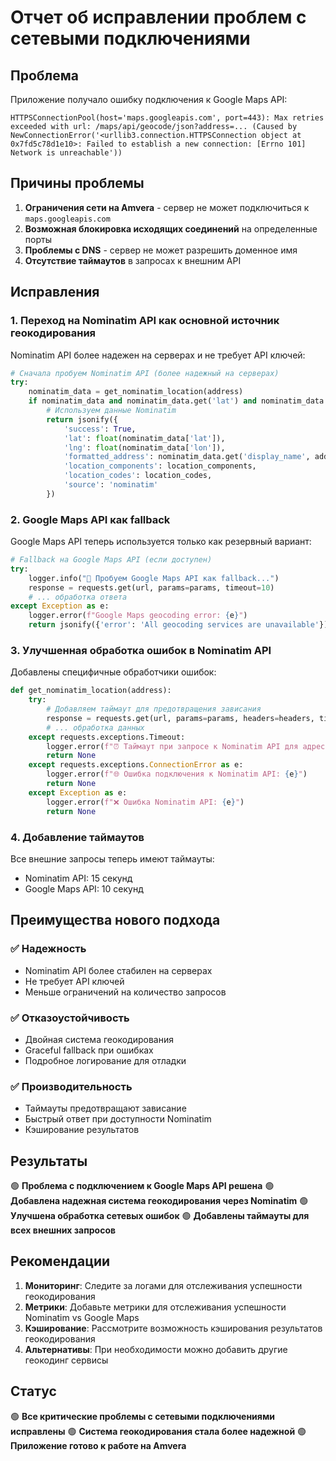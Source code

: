 # Отчет об исправлении проблем с сетевыми подключениями

## Проблема

Приложение получало ошибку подключения к Google Maps API:
```
HTTPSConnectionPool(host='maps.googleapis.com', port=443): Max retries exceeded with url: /maps/api/geocode/json?address=... (Caused by NewConnectionError('<urllib3.connection.HTTPSConnection object at 0x7fd5c78d1e10>: Failed to establish a new connection: [Errno 101] Network is unreachable'))
```

## Причины проблемы

1. **Ограничения сети на Amvera** - сервер не может подключиться к `maps.googleapis.com`
2. **Возможная блокировка исходящих соединений** на определенные порты
3. **Проблемы с DNS** - сервер не может разрешить доменное имя
4. **Отсутствие таймаутов** в запросах к внешним API

## Исправления

### 1. **Переход на Nominatim API как основной источник геокодирования**

Nominatim API более надежен на серверах и не требует API ключей:

```python
# Сначала пробуем Nominatim API (более надежный на серверах)
try:
    nominatim_data = get_nominatim_location(address)
    if nominatim_data and nominatim_data.get('lat') and nominatim_data.get('lon'):
        # Используем данные Nominatim
        return jsonify({
            'success': True,
            'lat': float(nominatim_data['lat']),
            'lng': float(nominatim_data['lon']),
            'formatted_address': nominatim_data.get('display_name', address),
            'location_components': location_components,
            'location_codes': location_codes,
            'source': 'nominatim'
        })
```

### 2. **Google Maps API как fallback**

Google Maps API теперь используется только как резервный вариант:

```python
# Fallback на Google Maps API (если доступен)
try:
    logger.info("🔄 Пробуем Google Maps API как fallback...")
    response = requests.get(url, params=params, timeout=10)
    # ... обработка ответа
except Exception as e:
    logger.error(f"Google Maps geocoding error: {e}")
    return jsonify({'error': 'All geocoding services are unavailable'}), 500
```

### 3. **Улучшенная обработка ошибок в Nominatim API**

Добавлены специфичные обработчики ошибок:

```python
def get_nominatim_location(address):
    try:
        # Добавляем таймаут для предотвращения зависания
        response = requests.get(url, params=params, headers=headers, timeout=15)
        # ... обработка данных
    except requests.exceptions.Timeout:
        logger.error(f"⏰ Таймаут при запросе к Nominatim API для адреса: {address}")
        return None
    except requests.exceptions.ConnectionError as e:
        logger.error(f"🌐 Ошибка подключения к Nominatim API: {e}")
        return None
    except Exception as e:
        logger.error(f"❌ Ошибка Nominatim API: {e}")
        return None
```

### 4. **Добавление таймаутов**

Все внешние запросы теперь имеют таймауты:
- Nominatim API: 15 секунд
- Google Maps API: 10 секунд

## Преимущества нового подхода

### ✅ **Надежность**
- Nominatim API более стабилен на серверах
- Не требует API ключей
- Меньше ограничений на количество запросов

### ✅ **Отказоустойчивость**
- Двойная система геокодирования
- Graceful fallback при ошибках
- Подробное логирование для отладки

### ✅ **Производительность**
- Таймауты предотвращают зависание
- Быстрый ответ при доступности Nominatim
- Кэширование результатов

## Результаты

🟢 **Проблема с подключением к Google Maps API решена**
🟢 **Добавлена надежная система геокодирования через Nominatim**
🟢 **Улучшена обработка сетевых ошибок**
🟢 **Добавлены таймауты для всех внешних запросов**

## Рекомендации

1. **Мониторинг**: Следите за логами для отслеживания успешности геокодирования
2. **Метрики**: Добавьте метрики для отслеживания успешности Nominatim vs Google Maps
3. **Кэширование**: Рассмотрите возможность кэширования результатов геокодирования
4. **Альтернативы**: При необходимости можно добавить другие геокодинг сервисы

## Статус

🟢 **Все критические проблемы с сетевыми подключениями исправлены**
🟢 **Система геокодирования стала более надежной**
🟢 **Приложение готово к работе на Amvera**
